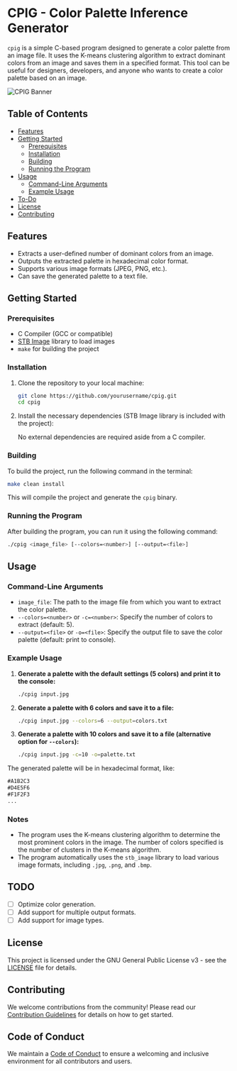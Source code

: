 # CPIG - Color Palette Inference Generator

`cpig` is a simple C-based program designed to generate a color palette from an image file. It uses the K-means clustering algorithm to extract dominant colors from an image and saves them in a specified format. This tool can be useful for designers, developers, and anyone who wants to create a color palette based on an image.

![CPIG Banner](https://nnisarg.in/images/projects/CPIG.jpg)

## Table of Contents

- [Features](#features)
- [Getting Started](#getting-started)
  - [Prerequisites](#prerequisites)
  - [Installation](#installation)
  - [Building](#building)
  - [Running the Program](#running-the-program)
- [Usage](#usage)
  - [Command-Line Arguments](#command-line-arguments)
  - [Example Usage](#example-usage)
- [To-Do](#to-do)
- [License](#license)
- [Contributing](#contributing)

## Features

- Extracts a user-defined number of dominant colors from an image.
- Outputs the extracted palette in hexadecimal color format.
- Supports various image formats (JPEG, PNG, etc.).
- Can save the generated palette to a text file.

## Getting Started

### Prerequisites

- C Compiler (GCC or compatible)
- [STB Image](https://github.com/nothings/stb) library to load images
- `make` for building the project

### Installation

1. Clone the repository to your local machine:

   ```bash
   git clone https://github.com/yourusername/cpig.git
   cd cpig
   ```

2. Install the necessary dependencies (STB Image library is included with the project):

   No external dependencies are required aside from a C compiler.

### Building

To build the project, run the following command in the terminal:

```bash
make clean install
```

This will compile the project and generate the `cpig` binary.

### Running the Program

After building the program, you can run it using the following command:

```bash
./cpig <image_file> [--colors=<number>] [--output=<file>]
```

## Usage

### Command-Line Arguments

- `image_file`: The path to the image file from which you want to extract the color palette.
- `--colors=<number>` or `-c=<number>`: Specify the number of colors to extract (default: 5).
- `--output=<file>` or `-o=<file>`: Specify the output file to save the color palette (default: print to console).

### Example Usage

1. **Generate a palette with the default settings (5 colors) and print it to the console:**

   ```bash
   ./cpig input.jpg
   ```

2. **Generate a palette with 6 colors and save it to a file:**

   ```bash
   ./cpig input.jpg --colors=6 --output=colors.txt
   ```

3. **Generate a palette with 10 colors and save it to a file (alternative option for `--colors`):**

   ```bash
   ./cpig input.jpg -c=10 -o=palette.txt
   ```

The generated palette will be in hexadecimal format, like:

```txt
#A1B2C3
#D4E5F6
#F1F2F3
...
```

### Notes

- The program uses the K-means clustering algorithm to determine the most prominent colors in the image. The number of colors specified is the number of clusters in the K-means algorithm.
- The program automatically uses the `stb_image` library to load various image formats, including `.jpg`, `.png`, and `.bmp`.

## TODO

- [ ] Optimize color generation.
- [ ] Add support for multiple output formats.
- [ ] Add support for image types.

## License

This project is licensed under the GNU General Public License v3 - see the [LICENSE](LICENSE.md) file for details.

## Contributing

We welcome contributions from the community! Please read our [Contribution Guidelines](CONTRIBUTING.md) for details on how to get started.

## Code of Conduct

We maintain a [Code of Conduct](CODE_OF_CONDUCT.md) to ensure a welcoming and inclusive environment for all contributors and users.
